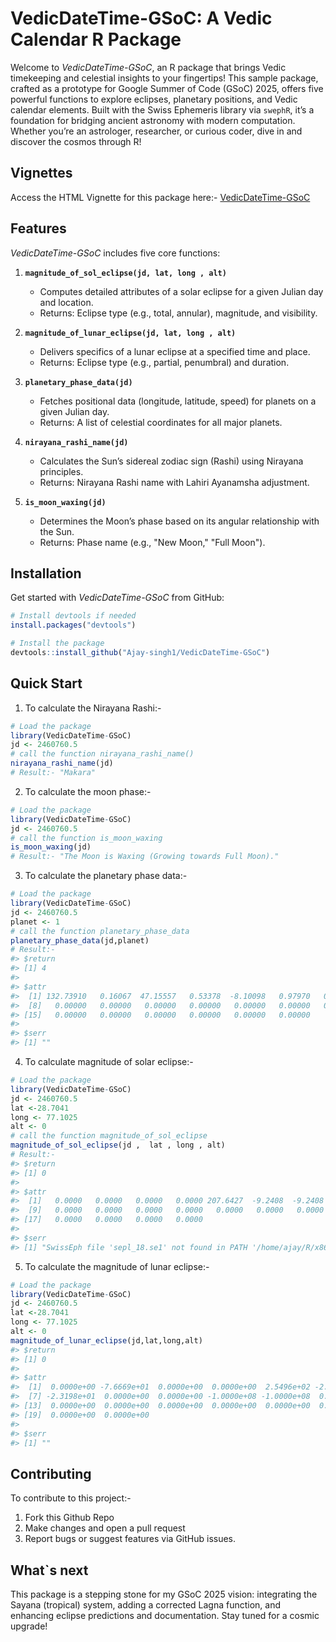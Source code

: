 # VedicDateTime-GSoC: A Vedic Calendar R Package

Welcome to *VedicDateTime-GSoC*, an R package that brings Vedic timekeeping and celestial insights to your fingertips! This sample package, crafted as a prototype for Google Summer of Code (GSoC) 2025, offers five powerful functions to explore eclipses, planetary positions, and Vedic calendar elements. Built with the Swiss Ephemeris library via `swephR`, it’s a foundation for bridging ancient astronomy with modern computation. Whether you’re an astrologer, researcher, or curious coder, dive in and discover the cosmos through R!

## Vignettes
Access the HTML Vignette for this package here:-
<a href="https://ajay-singh1.github.io/VedicDateTime-GSoC">VedicDateTime-GSoC</a>

## Features
*VedicDateTime-GSoC* includes five core functions:

1. **`magnitude_of_sol_eclipse(jd, lat, long , alt)`**  
   - Computes detailed attributes of a solar eclipse for a given Julian day and location.  
   - Returns: Eclipse type (e.g., total, annular), magnitude, and visibility.  

2. **`magnitude_of_lunar_eclipse(jd, lat, long , alt)`**  
   - Delivers specifics of a lunar eclipse at a specified time and place.  
   - Returns: Eclipse type (e.g., partial, penumbral) and duration.  

3. **`planetary_phase_data(jd)`**  
   - Fetches positional data (longitude, latitude, speed) for planets on a given Julian day.  
   - Returns: A list of celestial coordinates for all major planets.  

4. **`nirayana_rashi_name(jd)`**  
   - Calculates the Sun’s sidereal zodiac sign (Rashi) using Nirayana principles.  
   - Returns: Nirayana Rashi name with Lahiri Ayanamsha adjustment.  

5. **`is_moon_waxing(jd)`**  
   - Determines the Moon’s phase based on its angular relationship with the Sun.  
   - Returns: Phase name (e.g., "New Moon," "Full Moon").  

## Installation
Get started with *VedicDateTime-GSoC* from GitHub:

```R
# Install devtools if needed
install.packages("devtools")

# Install the package
devtools::install_github("Ajay-singh1/VedicDateTime-GSoC")
```
## Quick Start

1. To calculate the Nirayana Rashi:-
```R
# Load the package
library(VedicDateTime-GSoC)
jd <- 2460760.5
# call the function nirayana_rashi_name()
nirayana_rashi_name(jd)
# Result:- "Makara"
```
2. To calculate the moon phase:-
```R
# Load the package
library(VedicDateTime-GSoC)
jd <- 2460760.5
# call the function is_moon_waxing
is_moon_waxing(jd)
# Result:- "The Moon is Waxing (Growing towards Full Moon)."
```
3. To calculate the planetary phase data:-
```R
# Load the package
library(VedicDateTime-GSoC)
jd <- 2460760.5
planet <- 1
# call the function planetary_phase_data
planetary_phase_data(jd,planet)
# Result:-
#> $return
#> [1] 4
#> 
#> $attr
#>  [1] 132.73910   0.16067  47.15557   0.53378  -8.10098   0.97970   0.00000
#>  [8]   0.00000   0.00000   0.00000   0.00000   0.00000   0.00000   0.00000
#> [15]   0.00000   0.00000   0.00000   0.00000   0.00000   0.00000
#> 
#> $serr
#> [1] ""
```
4. To calculate magnitude of solar eclipse:-
```R
# Load the package
library(VedicDateTime-GSoC)
jd <- 2460760.5
lat <-28.7041
long <- 77.1025 
alt <- 0
# call the function magnitude_of_sol_eclipse
magnitude_of_sol_eclipse(jd ,  lat , long , alt)
# Result:-
#> $return
#> [1] 0
#> 
#> $attr
#>  [1]   0.0000   0.0000   0.0000   0.0000 207.6427  -9.2408  -9.2408  47.2886
#>  [9]   0.0000   0.0000   0.0000   0.0000   0.0000   0.0000   0.0000   0.0000
#> [17]   0.0000   0.0000   0.0000   0.0000
#> 
#> $serr
#> [1] "SwissEph file 'sepl_18.se1' not found in PATH '/home/ajay/R/x86_64-pc-linux-gnu-library/4.4/swephR/ephemeris/' \nusing Moshier eph.; "
```
5. To calculate the magnitude of lunar eclipse:-
```R
# Load the package
library(VedicDateTime-GSoC)
jd <- 2460760.5
lat <-28.7041
long <- 77.1025
alt <- 0
magnitude_of_lunar_eclipse(jd,lat,long,alt)
#> $return
#> [1] 0
#> 
#> $attr
#>  [1]  0.0000e+00 -7.6669e+01  0.0000e+00  0.0000e+00  2.5496e+02 -2.3198e+01
#>  [7] -2.3198e+01  0.0000e+00  0.0000e+00 -1.0000e+08 -1.0000e+08  0.0000e+00
#> [13]  0.0000e+00  0.0000e+00  0.0000e+00  0.0000e+00  0.0000e+00  0.0000e+00
#> [19]  0.0000e+00  0.0000e+00
#> 
#> $serr
#> [1] ""
```
## Contributing

To contribute to this project:-
1. Fork this Github Repo
2. Make changes and open a pull request
3. Report bugs or suggest features via GitHub issues.

## What`s next
This package is a stepping stone for my GSoC 2025 vision: integrating the Sayana (tropical) system, adding a corrected Lagna function, and enhancing eclipse predictions and documentation. Stay tuned for a cosmic upgrade!
